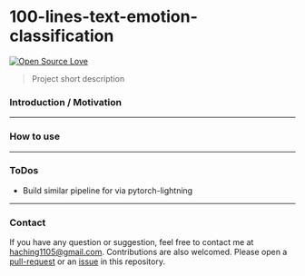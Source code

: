 100-lines-text-emotion-classification
============

<p align="left">
<a href="https://github.com/huaminghuangtw/<REPO-NAME>"><img src="https://badges.frapsoft.com/os/v3/open-source.svg?v=103" alt="Open Source Love"></a><br/>


> Project short description

### Introduction / Motivation

---

### How to use
---

### ToDos

- Build similar pipeline for via pytorch-lightning
  

---

### Contact
If you have any question or suggestion, feel free to contact me at haching1105@gmail.com. Contributions are also welcomed. Please open a [pull-request](https://github.com/huaminghuangtw/<REPO-NAME>/compare) or an [issue](https://github.com/huaminghuangtw/<REPO-NAME>/issues/new) in this repository.

